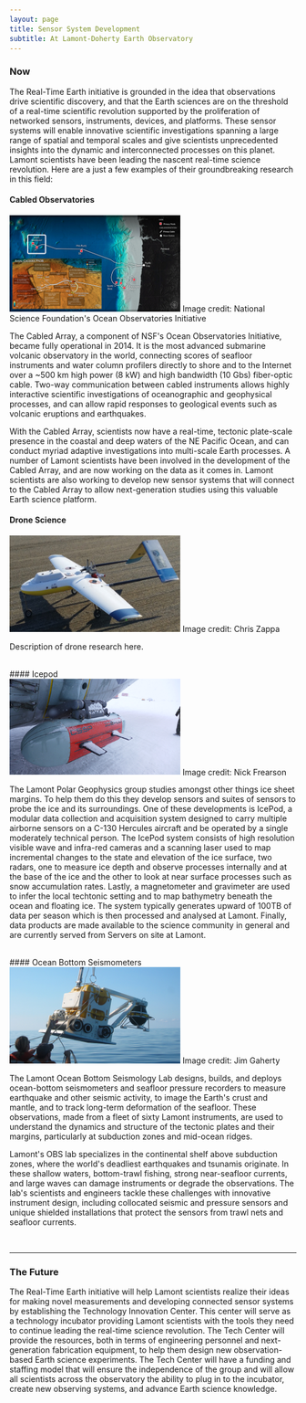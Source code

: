 ```yaml
---
layout: page
title: Sensor System Development
subtitle: At Lamont-Doherty Earth Observatory
---
```


### Now

The Real-Time Earth initiative is grounded in the idea that observations drive scientific discovery, and that the Earth sciences are on the threshold of a real-time scientific revolution supported by the proliferation of networked sensors, instruments, devices, and platforms. These sensor systems will enable innovative scientific investigations spanning a large range of spatial and temporal scales and give scientists unprecedented insights into the dynamic and interconnected processes on this planet. Lamont scientists have been leading the nascent real-time science revolution. Here are a just a few examples of their groundbreaking research in this field:

#### Cabled Observatories

<div class="left_image_float">
  <img src="images/ooi.png" alt="" width="300">
  Image credit: National Science Foundation's Ocean Observatories Initiative
</div>

The Cabled Array, a component of NSF's Ocean Observatories Initiative, became fully operational in 2014. It is the most advanced submarine volcanic observatory in the world, connecting scores of seafloor instruments and water column profilers directly to shore and to the Internet over a ~500 km high power (8 kW) and high bandwidth (10 Gbs) fiber-optic cable. Two-way communication between cabled instruments allows highly interactive scientific investigations of oceanographic and geophysical processes, and can allow rapid responses to geological events such as volcanic eruptions and earthquakes.

With the Cabled Array, scientists now have a real-time, tectonic plate-scale presence in the coastal and deep waters of the NE Pacific Ocean, and can conduct myriad adaptive investigations into multi-scale Earth processes. A number of Lamont scientists have been involved in the development of the Cabled Array, and are now working on the data as it comes in. Lamont scientists are also working to develop new sensor systems that will connect to the Cabled Array to allow next-generation studies using this valuable Earth science platform.

#### Drone Science

<div class="left_image_float">
  <img src="images/drone.png" alt="" width="300">
  Image credit: Chris Zappa
</div>

Description of drone research here.

<br style="clear:both" />
#### Icepod

<div class="left_image_float">
  <img src="images/icepod2.jpg" alt="" width="300">
  Image credit: Nick Frearson
</div>

The Lamont Polar Geophysics group studies amongst other things ice sheet margins. To help them do this they develop sensors and suites of sensors to probe the ice and its surroundings. One of these developments is IcePod, a modular data collection and acquisition system designed to carry multiple airborne sensors on a C-130 Hercules aircraft and be operated by a single moderately technical person. The IcePod system consists of high resolution visible wave and infra-red cameras and a scanning laser used to map incremental changes to the state and elevation of the ice surface, two radars, one to measure ice depth and observe processes internally and at the base of the ice and the other to look at near surface processes such as snow accumulation rates. Lastly, a magnetometer and gravimeter are used to infer the local techtonic setting and to map bathymetry beneath the ocean and floating ice. The system typically generates upward of 100TB of data per season which is then processed and analysed at Lamont. Finally, data products are made available to the science community in general and are currently served from Servers on site at Lamont.

<br style="clear:both" />
#### Ocean Bottom Seismometers

<div class="left_image_float">
  <img src="images/obs.jpg" alt="" width="300">
  Image credit: Jim Gaherty
</div>

The Lamont Ocean Bottom Seismology Lab designs, builds, and deploys ocean-bottom seismometers and seafloor pressure recorders to measure earthquake and other seismic activity, to image the Earth's crust and mantle, and to track long-term deformation of the seafloor. These observations, made from a fleet of sixty Lamont instruments, are used to understand the dynamics and structure of the tectonic plates and their margins, particularly at subduction zones and mid-ocean ridges.

Lamont's OBS lab specializes in the continental shelf above subduction zones, where the world's deadliest earthquakes and tsunamis originate. In these shallow waters, bottom-trawl fishing, strong near-seafloor currents, and large waves can damage instruments or degrade the observations. The lab's scientists and engineers tackle these challenges with innovative instrument design, including collocated seismic and pressure sensors and unique shielded installations that protect the sensors from trawl nets and seafloor currents.

<br style="clear:both" />

******************

### The Future

The Real-Time Earth initiative will help Lamont scientists realize their ideas for making novel measurements and developing connected sensor systems by establishing the Technology Innovation Center. This center will serve as a technology incubator providing Lamont scientists with the tools they need to continue leading the real-time science revolution. The Tech Center will provide the resources, both in terms of engineering personnel and next-generation fabrication equipment, to help them design new observation-based Earth science experiments. The Tech Center will have a funding and staffing model that will ensure the independence of the group and will allow all scientists across the observatory the ability to plug in to the incubator, create new observing systems, and advance Earth science knowledge.

